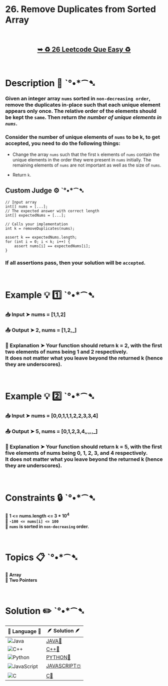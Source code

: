 # 26. Remove Duplicates from Sorted Array

</br>

<h2 align="center"> 

<a href="https://leetcode.com/problems/remove-duplicates-from-sorted-array/?envType=study-plan-v2&envId=top-interview-150"><strong>➥ ♻️ 26 Leetcode Que Easy ♻️ </strong></a>
</h2>

</br>

# Description 📜 ˋ°•*⁀➷

### Given an integer array `nums` sorted in `non-decreasing order`, remove the duplicates in-place such that each unique element appears only once. The relative order of the elements should be kept the `same`. Then return *the number of unique elements in `nums`*.

### Consider the number of unique elements of `nums` to be k, to get accepted, you need to do the following things:

- Change the array `nums` such that the first `k` elements of `nums` contain the unique elements in the order they were present in `nums` initially. The remaining elements of `nums` are not important as well as the size of `nums`.

- Return `k`.

## Custom Judge ⚙️ ˋ°•*⁀➷

    // Input array
    int[] nums = [...];
    // The expected answer with correct length
    int[] expectedNums = [...]; 

    // Calls your implementation
    int k = removeDuplicates(nums); 

    assert k == expectedNums.length;
    for (int i = 0; i < k; i++) {
        assert nums[i] == expectedNums[i];
    }

### If all assertions pass, then your solution will be `accepted`.

</br>

# Example 💡 1️⃣ ˋ°•*⁀➷

  ### 📥 Input  ➤ nums = [1,1,2]

  ### 📤 Output  ➤  2, nums = [1,2,_]

  ### 🔦 Explanation  ➤ Your function should return k = 2, with the first two elements of nums being 1 and 2 respectively.</br> It does not matter what you leave beyond the returned k (hence they are underscores).

</br>

# Example 💡 2️⃣ ˋ°•*⁀➷

  ### 📥 Input ➤ nums = [0,0,1,1,1,2,2,3,3,4]

  ### 📤 Output  ➤ 5, nums = [0,1,2,3,4,_,_,_,_,_]

  ### 🔦 Explanation ➤ Your function should return k = 5, with the first five elements of nums being 0, 1, 2, 3, and 4 respectively.</br> It does not matter what you leave beyond the returned k (hence they are underscores).

</br>

# Constraints 🔒 ˋ°•*⁀➷

🔹 **1 <= nums.length <= 3 * 10<sup>4</sup>** </br>
🔹 **`-100 <= nums[i] <= 100`** </br>
🔹 **`nums` is sorted in `non-decreasing` order.** </br>

</br>

# Topics 📋 ˋ°•*⁀➷

🔸 **Array**  </br>
🔸 **Two Pointers**  </br>

</br>

# Solution ✏️ ˋ°•*⁀➷

| 📒 Language 📒  | 🪶 Solution 🪶 |
| ------------- | ------------- |
|  ![Java](https://img.shields.io/badge/java-%23ED8B00.svg?style=for-the-badge&logo=openjdk&logoColor=white)  | [JAVA🍁]() |
|  ![C++](https://img.shields.io/badge/c++-%2300599C.svg?style=for-the-badge&logo=c%2B%2B&logoColor=white)  | [C++🎲]()  |
|  ![Python](https://img.shields.io/badge/python-3670A0?style=for-the-badge&logo=python&logoColor=ffdd54)    | [PYTHON🍰]() |
| ![JavaScript](https://img.shields.io/badge/javascript-%23323330.svg?style=for-the-badge&logo=javascript&logoColor=%23F7DF1E)   | [JAVASCRIPT☃️]() |
|   ![C](https://img.shields.io/badge/c-%2300599C.svg?style=for-the-badge&logo=c&logoColor=white)   | [C💖]()  |
